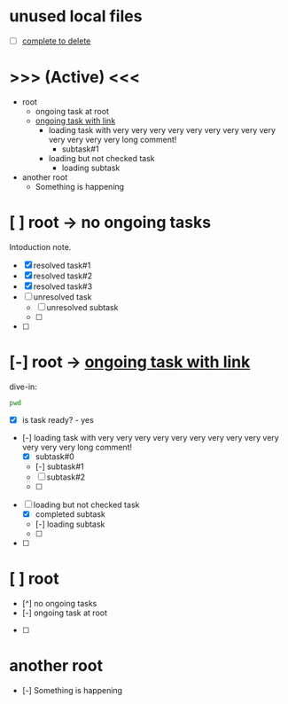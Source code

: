 # unused local files
- [ ] [complete to delete](./main.files/unused)

# >>> (Active) <<<
- root
    - ongoing task at root
    - [ongoing task with link](https://link.com)
        - loading task with very very very very very very very very very very very very very long comment!
            - subtask#1
        - loading but not checked task
            - loading subtask
- another root
    - Something is happening

# [ ] root -> no ongoing tasks
Intoduction note.
- [x] resolved task#1
- [x] resolved task#2
- [x] resolved task#3
- [ ] unresolved task
    - [ ] unresolved subtask
    - [ ] 
- [ ] 

# [-] root -> [ongoing task with link](https://link.com)
dive-in:
```sh
pwd
```
- [x] is task ready? - yes
- [-] loading task with very very very very very very very very very very very very very long comment!
    - [x] subtask#0
    - [-] subtask#1
    - [ ] subtask#2
    - [ ] 
- [ ] loading but not checked task
    - [x] completed subtask
    - [-] loading subtask
    - [ ] 
- [ ] 

# [ ] root
- [^] no ongoing tasks
- [-] ongoing task at root
- [ ] 

# another root
- [-] Something is happening
